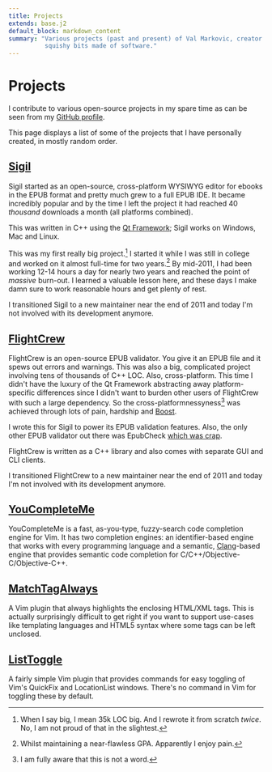 ```yaml
---
title: Projects
extends: base.j2
default_block: markdown_content
summary: "Various projects (past and present) of Val Markovic, creator of
          squishy bits made of software."
---
```


Projects
========

I contribute to various open-source projects in my spare time as can be seen
from my [GitHub profile][ghprof].

This page displays a list of some of the projects that I have personally
created, in mostly random order.

[Sigil][sigil]
--------------

Sigil started as an open-source, cross-platform WYSIWYG editor for ebooks in the
EPUB format and pretty much grew to a full EPUB IDE. It became incredibly
popular and by the time I left the project it had reached 40 _thousand_
downloads a month (all platforms combined).

This was written in C++ using the [Qt Framework][qt]; Sigil works on Windows,
Mac and Linux.

This was my first really big project.[^big] I started it while I was still in
college and worked on it almost full-time for two years.[^gpa] By mid-2011, I
had been working 12-14 hours a day for nearly two years and reached the point of
_massive_ burn-out. I learned a valuable lesson here, and these days I make damn
sure to work reasonable hours and get plenty of rest.

I transitioned Sigil to a new maintainer near the end of 2011 and today I'm not
involved with its development anymore.

[^big]: When I say big, I mean 35k LOC big. And I rewrote it from scratch _twice_.
No, I am not proud of that in the slightest.
[^gpa]: Whilst maintaining a near-flawless GPA. Apparently I enjoy pain.


[FlightCrew][flightcrew]
------------------------

FlightCrew is an open-source EPUB validator. You give it an EPUB file and it
spews out errors and warnings. This was also a big, complicated project
involving tens of thousands of C++ LOC. Also, cross-platform. This time I didn't
have the luxury of the Qt Framework abstracting away platform-specific
differences since I didn't want to burden other users of FlightCrew with such a
large dependency. So the cross-platformnessyness[^word] was achieved through
lots of pain, hardship and [Boost][boost].

[^word]: I am fully aware that this is not a word.

I wrote this for Sigil to power its EPUB validation features.
Also, the only other EPUB validator out there was EpubCheck [which was
crap][crap].

FlightCrew is written as a C++ library and also comes with separate GUI and CLI
clients.

I transitioned FlightCrew to a new maintainer near the end of 2011 and today I'm not
involved with its development anymore.

[YouCompleteMe][ycm]
--------------------

YouCompleteMe is a fast, as-you-type, fuzzy-search code completion engine
for Vim. It has two completion engines: an identifier-based engine that
works with every programming language and a semantic, [Clang][]-based engine
that provides semantic code completion for C/C++/Objective-C/Objective-C++.

[MatchTagAlways][mta]
--------------------

A Vim plugin that always highlights the enclosing HTML/XML tags. This is
actually surprisingly difficult to get right if you want to support use-cases
like templating languages and HTML5 syntax where some tags can be left unclosed.

[ListToggle][lt]
-----------------

A fairly simple Vim plugin that provides commands for easy toggling of Vim's
QuickFix and LocationList windows. There's no command in Vim for toggling these
by default.

[ghprof]: https://github.com/Valloric
[mta]: http://valloric.github.com/MatchTagAlways
[lt]: https://github.com/Valloric/ListToggle
[sigil]: http://code.google.com/p/sigil/
[qt]: http://qt.nokia.com/
[flightcrew]: http://code.google.com/p/flightcrew/
[crap]: http://sigildev.blogspot.com/2010/10/introducing-flightcrew-epub-validator.html
[boost]: http://www.boost.org/
[ycm]: http://valloric.github.com/YouCompleteMe/
[Clang]: http://clang.llvm.org/
